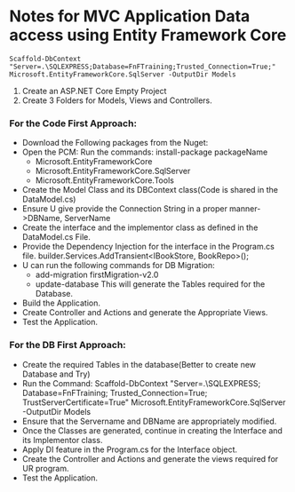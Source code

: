 # Notes for MVC Application Data access using Entity Framework Core
```
Scaffold-DbContext "Server=.\SQLEXPRESS;Database=FnFTraining;Trusted_Connection=True;" Microsoft.EntityFrameworkCore.SqlServer -OutputDir Models
```

1. Create an ASP.NET Core Empty Project
2. Create 3 Folders for Models, Views and Controllers.

### For the Code First Approach:
- Download the Following packages from the Nuget:
- Open the PCM: Run the commands: install-package packageName
  - Microsoft.EntityFrameworkCore
  - Microsoft.EntityFrameworkCore.SqlServer
  - Microsoft.EntityFrameworkCore.Tools
- Create the Model Class and its DBContext class(Code is shared in the DataModel.cs)
- Ensure U give provide the Connection String in a proper manner->DBName, ServerName
- Create the interface and the implementor class as defined in the DataModel.cs File.
- Provide the Dependency Injection for the interface in the Program.cs file. builder.Services.AddTransient<IBookStore, BookRepo>();
- U can run the following commands for DB Migration:
   - add-migration firstMigration-v2.0
   - update-database
This will generate the Tables required for the Database. 
- Build the Application. 
- Create Controller and Actions and generate the Appropriate Views. 
- Test the Application. 


### For the DB First Approach:
- Create the required Tables in the database(Better to create new Database and Try)
- Run the Command: Scaffold-DbContext "Server=.\SQLEXPRESS; Database=FnFTraining; Trusted_Connection=True; TrustServerCertificate=True" Microsoft.EntityFrameworkCore.SqlServer -OutputDir Models
- Ensure that the Servername and DBName are appropriately modified. 
- Once the Classes are generated, continue in creating the Interface and its Implementor class. 
- Apply DI feature in the Program.cs for the Interface object. 
- Create the Controller and Actions and generate the views required for UR program. 
- Test the Application. 
